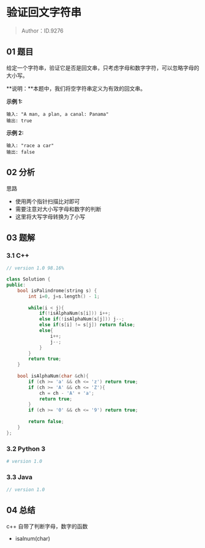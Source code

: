# 验证回文字符串 

> Author：ID.9276

## 01 题目

给定一个字符串，验证它是否是回文串，只考虑字母和数字字符，可以忽略字母的大小写。

**说明：**本题中，我们将空字符串定义为有效的回文串。

**示例 1:**

```
输入: "A man, a plan, a canal: Panama"
输出: true
```

**示例 2:**

```
输入: "race a car"
输出: false
```

## 02 分析

思路

- 使用两个指针扫描比对即可
- 需要注意对大小写字母和数字的判断
- 这里将大写字母转换为了小写

## 03 题解

### 3.1 C++

```c++
// version 1.0 98.16%

class Solution {
public:
    bool isPalindrome(string s) {
        int i=0, j=s.length() - 1;
        
        while(i < j){
            if(!isAlphaNum(s[i])) i++;
            else if(!isAlphaNum(s[j])) j--;
            else if(s[i] != s[j]) return false;
            else{
                i++;
                j--;
            }
        }
        return true;
    }
                    
    bool isAlphaNum(char &ch){
        if (ch >= 'a' && ch <= 'z') return true;
        if (ch >= 'A' && ch <= 'Z'){
            ch = ch - 'A' + 'a';
            return true;
        }
        if (ch >= '0' && ch <= '9') return true;
        
        return false;
    }
};
```



### 3.2 Python 3

```python
# version 1.0 

```

### 3.3 Java

```java
// version 1.0

```



## 04 总结

c++ 自带了判断字母，数字的函数

- isalnum(char)